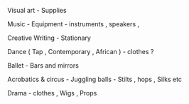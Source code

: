 Visual art - Supplies 

Music - Equipment - instruments , speakers , 

Creative Writing - Stationary 

Dance ( Tap , Contemporary , African ) - clothes ? 

Ballet - Bars and mirrors

Acrobatics & circus - Juggling balls - Stilts , hops , Silks etc

Drama - clothes , Wigs , Props  